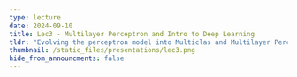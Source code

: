 ```yaml
---
type: lecture
date: 2024-09-10
title: Lec3 - Multilayer Perceptron and Intro to Deep Learning
tldr: "Evolving the perceptron model into Multiclas and Multilayer Perceptrons"
thumbnail: /static_files/presentations/lec3.png
hide_from_announcments: false
---
```



